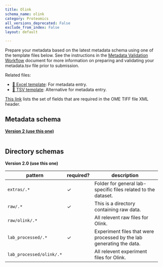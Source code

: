 ```yaml
---
title: Olink
schema_name: olink
category: Proteomics
all_versions_deprecated: False
exclude_from_index: False
layout: default

---
```

Prepare your metadata based on the latest metadata schema using one of the template files below. See the instructions in the [Metadata Validation Workflow](https://docs.google.com/document/d/1lfgiDGbyO4K4Hz1FMsJjmJd9RdwjShtJqFYNwKpbcZY) document for more information on preparing and validating your metadata.tsv file prior to submission.

Related files:


- [📝 Excel template](https://raw.githubusercontent.com/hubmapconsortium/dataset-metadata-spreadsheet/main/olink/latest/olink.xlsx): For metadata entry.
- [📝 TSV template](https://raw.githubusercontent.com/hubmapconsortium/dataset-metadata-spreadsheet/main/olink/latest/olink.tsv): Alternative for metadata entry.


[This link](https://docs.google.com/spreadsheets/d/1YnmdTAA0Z9MKN3OjR3Sca8pz-LNQll91wdQoRPSP6Q4/edit#gid=0) lists the set of fields that are required in the OME TIFF file XML header.

## Metadata schema


<summary><a href="https://openview.metadatacenter.org/templates/https:%2F%2Frepo.metadatacenter.org%2Ftemplates%2Fc78c882d-ff27-473e-b318-540dc6e8034d"><b>Version 2 (use this one)</b></a></summary>



<br>

## Directory schemas
<summary><b>Version 2.0 (use this one)</b></summary>

| pattern | required? | description |
| --- | --- | --- |
| <code>extras\/.*</code> | ✓ | Folder for general lab-specific files related to the dataset. |
| <code>raw\/.*</code> | ✓ | This is a directory containing raw data. |
| <code>raw\/olink\/.*</code> |  | All relevent raw files for Olink. |
| <code>lab_processed\/.*</code> | ✓ | Experiment files that were processed by the lab generating the data. |
| <code>lab_processed\/olink\/.*</code> |  | All relevent experiment files for Olink. |

